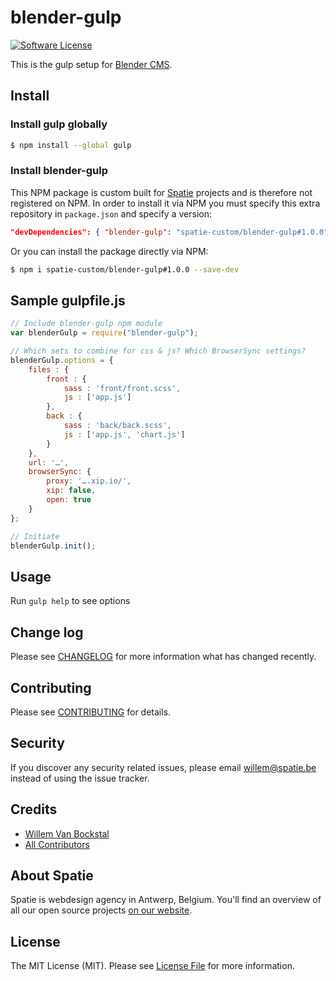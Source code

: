 # blender-gulp

[![Software License](https://img.shields.io/badge/license-MIT-brightgreen.svg?style=flat-square)](LICENSE.md)

This is the gulp setup for [Blender CMS](https://github.com/spatie-custom/blender).

## Install
### Install gulp globally

``` bash
$ npm install --global gulp
```

### Install blender-gulp

This NPM package is custom built for [Spatie](https://spatie.be) projects and is therefore not registered on NPM.
In order to install it via NPM you must specify this extra repository in `package.json` and specify a version:

```json
"devDependencies": { "blender-gulp": "spatie-custom/blender-gulp#1.0.0" }
```

Or you can install the package directly via NPM:
``` bash
$ npm i spatie-custom/blender-gulp#1.0.0 --save-dev
```

## Sample gulpfile.js

``` js
// Include blender-gulp npm module
var blenderGulp = require("blender-gulp");

// Which sets to combine for css & js? Which BrowserSync settings?
blenderGulp.options = {
    files : {
        front : {
            sass : 'front/front.scss',
            js : ['app.js']
        },
        back : {
            sass : 'back/back.scss',
            js : ['app.js', 'chart.js']
        }
    },
    url: '…',
    browserSync: {
        proxy: '….xip.io/',
        xip: false,
        open: true
    }
};

// Initiate
blenderGulp.init();

```

## Usage

Run `gulp help` to see options

## Change log

Please see [CHANGELOG](CHANGELOG.md) for more information what has changed recently.

## Contributing

Please see [CONTRIBUTING](CONTRIBUTING.md) for details.

## Security

If you discover any security related issues, please email willem@spatie.be instead of using the issue tracker.

## Credits

- [Willem Van Bockstal](https://github.com/willemvb)
- [All Contributors](../../contributors)

## About Spatie

Spatie is webdesign agency in Antwerp, Belgium. You'll find an overview of all our open source projects [on our website](https://spatie.be/opensource).

## License

The MIT License (MIT). Please see [License File](LICENSE.md) for more information.

